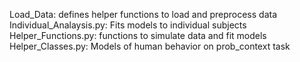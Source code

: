 Load_Data: defines helper functions to load and preprocess data
Individual_Analaysis.py: Fits models to individual subjects
Helper_Functions.py: functions to simulate data and fit models
Helper_Classes.py: Models of human behavior on prob_context task